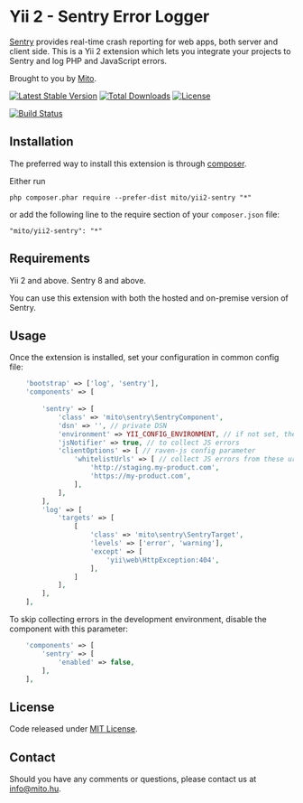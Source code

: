 Yii 2 - Sentry Error Logger
==================

[Sentry](https://getsentry.com/) provides real-time crash reporting for web apps, both server and client side. This is a Yii 2 extension which lets you integrate your projects to Sentry and log PHP and JavaScript errors.

Brought to you by [Mito](http://mito.hu). 

[![Latest Stable Version](https://poser.pugx.org/mito/yii2-sentry/v/stable)](https://packagist.org/packages/mito/yii2-sentry) [![Total Downloads](https://poser.pugx.org/mito/yii2-sentry/downloads)](https://packagist.org/packages/mito/yii2-sentry) [![License](https://poser.pugx.org/mito/yii2-sentry/license)](https://packagist.org/packages/mito/yii2-sentry)

[![Build Status](https://travis-ci.org/hellowearemito/yii2-sentry.svg?branch=master)](https://travis-ci.org/hellowearemito/yii2-sentry)

## Installation

The preferred way to install this extension is through [composer](http://getcomposer.org/download/).

Either run

```
php composer.phar require --prefer-dist mito/yii2-sentry "*"
```

or add the following line to the require section of your `composer.json` file:

```
"mito/yii2-sentry": "*"
```

## Requirements

Yii 2 and above.
Sentry 8 and above.

You can use this extension with both the hosted and on-premise version of Sentry. 


## Usage

Once the extension is installed, set your configuration in common config file:

```php
    'bootstrap' => ['log', 'sentry'],
    'components' => [
    
        'sentry' => [
            'class' => 'mito\sentry\SentryComponent',
            'dsn' => '', // private DSN
            'environment' => YII_CONFIG_ENVIRONMENT, // if not set, the default is `development`
            'jsNotifier' => true, // to collect JS errors
            'clientOptions' => [ // raven-js config parameter
                'whitelistUrls' => [ // collect JS errors from these urls
                    'http://staging.my-product.com',
                    'https://my-product.com',
                ],
            ],
        ],
        'log' => [
            'targets' => [
                [
                    'class' => 'mito\sentry\SentryTarget',
                    'levels' => ['error', 'warning'],
                    'except' => [
                        'yii\web\HttpException:404',
                    ],
                ]
            ],
        ],
    ],
```

To skip collecting errors in the development environment, disable the component with this parameter:

```php
    'components' => [
        'sentry' => [
            'enabled' => false,
        ],
    ],
```

## License

Code released under [MIT License](LICENSE).

## Contact

Should you have any comments or questions, please contact us at [info@mito.hu](mailto:info@mito.hu).